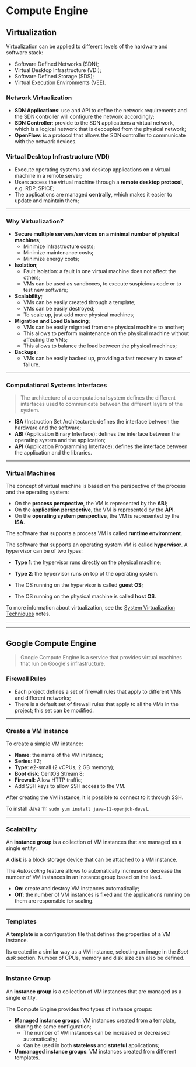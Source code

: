 # Compute Engine

## Virtualization

Virtualization can be applied to different levels of the hardware and software stack:

* Software Defined Networks (SDN);
* Virtual Desktop Infrastructure (VDI);
* Software Defined Storage (SDS);
* Virtual Execution Environments (VEE).

### Network Virtualization

* **SDN Applications**: use and API to define the network requirements and the SDN controller will configure the network accordingly;
* **SDN Controller**: provide to the SDN applications a virtual network, which is a logical network that is decoupled from the physical network;
* **OpenFlow**: is a protocol that allows the SDN controller to communicate with the network devices.

### Virtual Desktop Infrastructure (VDI)

* Execute operating systems and desktop applications on a virtual machine in a remote server;
* Users access the virtual machine through a **remote desktop protocol**, e.g. RDP, SPICE;
* The applications are managed **centrally**, which makes it easier to update and maintain them;

---

### Why Virtualization?

* **Secure multiple servers/services on a minimal number of physical machines**;
  * Minimize infrastructure costs;
  * Minimize maintenance costs;
  * Minimize energy costs;
* **Isolation**;
  * Fault isolation: a fault in one virtual machine does not affect the others;
  * VMs can be used as sandboxes, to execute suspicious code or to test new software;
* **Scalability**;
  * VMs can be easily created through a template;
  * VMs can be easily destroyed;
  * To scale up, just add more physical machines;
* **Migration and Load Balancing**;
  * VMs can be easily migrated from one physical machine to another;
  * This allows to perform maintenance on the physical machine without affecting the VMs;
  * This allows to balance the load between the physical machines;
* **Backups**;
  * VMs can be easily backed up, providing a fast recovery in case of failure.

---

### Computational Systems Interfaces

> The architecture of a computational system defines the different interfaces used to communicate between the different layers of the system.

* **ISA** (Instruction Set Architecture): defines the interface between the hardware and the software;
* **ABI** (Application Binary Interface): defines the interface between the operating system and the application;
* **API** (Application Programming Interface): defines the interface between the application and the libraries.

<!--Add diagram-->

---

### Virtual Machines

The concept of virtual machine is based on the perspective of the process and the operating system:

* On the **process perspective**, the VM is represented by the **ABI**;
* On the **application perspective**, the VM is represented by the **API**.
* On the **operating system perspective**, the VM is represented by the **ISA**.

The software that supports a process VM is called **runtime environment**.

The software that supports an operating system VM is called **hypervisor**. A hypervisor can be of two types:

* **Type 1**: the hypervisor runs directly on the physical machine;
* **Type 2**: the hypervisor runs on top of the operating system.

* The OS running on the hypervisor is called **guest OS**;
* The OS running on the physical machine is called **host OS**.

To more information about virtualization, see the [System Virtualization Techniques](../../5th-semester/tvs/README.md) notes.

---
---

## Google Compute Engine

> Google Compute Engine is a service that provides virtual machines that run on Google's infrastructure.

### Firewall Rules

* Each project defines a set of firewall rules that apply to different VMs and different networks;
* There is a default set of firewall rules that apply to all the VMs in the project; this set can be modified.

---

### Create a VM Instance

To create a simple VM instance:

* **Name**: the name of the VM instance;
* **Series**: E2;
* **Type**: e2-small (2 vCPUs, 2 GB memory);
* **Boot disk**: CentOS Stream 8;
* **Firewall**: Allow HTTP traffic;
* Add SSH keys to allow SSH access to the VM.

After creating the VM instance, it is possible to connect to it through SSH.

To install Java 11: `sudo yum install java-11-openjdk-devel`.

---

### Scalability

An **instance group** is a collection of VM instances that are managed as a single entity.

A **disk** is a block storage device that can be attached to a VM instance.

The *Autoscaling* feature allows to automatically increase or decrease the number of VM instances in an instance group based on the load.

* **On**: create and destroy VM instances automatically;
* **Off**: the number of VM instances is fixed and the applications running on them are responsible for scaling.

---

### Templates

A **template** is a configuration file that defines the properties of a VM instance.

Its created in a similar way as a VM instance, selecting an image in the *Boot disk* section. Number of CPUs, memory and disk size can also be defined.

---

### Instance Group

An **instance group** is a collection of VM instances that are managed as a single entity.

The Compute Engine provides two types of instance groups:

* **Managed instance groups**: VM instances created from a template, sharing the same configuration;
  * The number of VM instances can be increased or decreased automatically;
  * Can be used in both **stateless** and **stateful** applications;
* **Unmanaged instance groups**: VM instances created from different templates.

